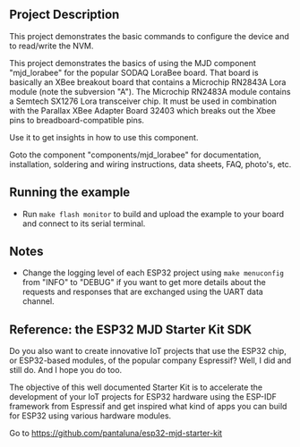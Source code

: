 ## Project Description
This project demonstrates the basic commands to configure the device and to read/write the NVM.

This project demonstrates the basics of using the MJD component "mjd_lorabee" for the popular SODAQ LoraBee board. That board is basically an XBee breakout board that contains a Microchip RN2843A Lora module (note the subversion "A"). The Microchip RN2483A module contains a Semtech SX1276 Lora transceiver chip. It must be used in combination with the Parallax XBee Adapter Board 32403 which breaks out the Xbee pins to breadboard-compatible pins.

Use it to get insights in how to use this component.

Goto the component "components/mjd_lorabee" for documentation, installation, soldering and wiring instructions, data sheets, FAQ, photo's, etc.

## Running the example
- Run `make flash monitor` to build and upload the example to your board and connect to its serial terminal.

## Notes
- Change the logging level of each ESP32 project using `make menuconfig` from "INFO" to "DEBUG" if you want to get more details about the requests and responses that are exchanged using the UART data channel.



## Reference: the ESP32 MJD Starter Kit SDK

Do you also want to create innovative IoT projects that use the ESP32 chip, or ESP32-based modules, of the popular company Espressif? Well, I did and still do. And I hope you do too.

The objective of this well documented Starter Kit is to accelerate the development of your IoT projects for ESP32 hardware using the ESP-IDF framework from Espressif and get inspired what kind of apps you can build for ESP32 using various hardware modules.

Go to https://github.com/pantaluna/esp32-mjd-starter-kit

